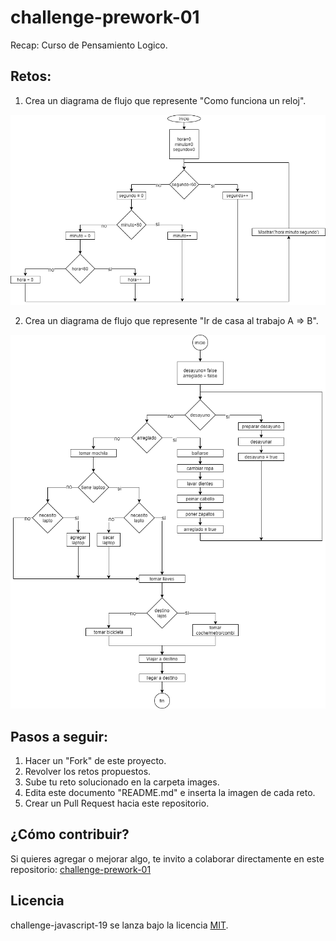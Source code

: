 # challenge-prework-01
Recap: Curso de Pensamiento Logico.

## Retos:

1. Crea un diagrama de flujo que represente "Como funciona un reloj".

 ![alt text](https://github.com/LuisGerardoDC/challenge-prework-01/blob/master/imagenes/Reloj.png) 

2. Crea un diagrama de flujo que represente "Ir de casa al trabajo A => B".

 ![alt text](https://github.com/LuisGerardoDC/challenge-prework-01/blob/master/imagenes/AtoB.png) 

## Pasos a seguir:

1. Hacer un "Fork" de este proyecto.
2. Revolver los retos propuestos.
3. Sube tu reto solucionado en la carpeta images.
4. Edita este documento "README.md" e inserta la imagen de cada reto.
4. Crear un Pull Request hacia este repositorio.

## ¿Cómo contribuir?

Si quieres agregar o mejorar algo, te invito a colaborar directamente en este repositorio: [challenge-prework-01](https://github.com/platzimaster/challenge-prework-01/)

## Licencia

challenge-javascript-19 se lanza bajo la licencia [MIT](https://opensource.org/licenses/MIT).
